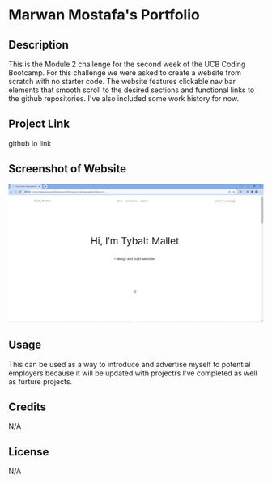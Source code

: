 # Marwan Mostafa's Portfolio

## Description

This is the Module 2 challenge for the second week of the UCB Coding Bootcamp. For this challenge we were asked to create a website from scratch with no starter code. The website features clickable nav bar elements that smooth scroll to the desired sections and functional links to the github repositories. I've also included some work history for now.

## Project Link

github io link

## Screenshot of Website

![Alt text](./assets/images/fullsizeSS.PNG)

## Usage

This can be used as a way to introduce and advertise myself to potential employers because it will be updated with projectrs I've completed as well as furture projects.

## Credits

N/A

## License

N/A
